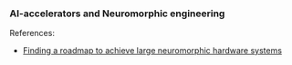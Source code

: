 

### AI-accelerators and Neuromorphic engineering






References:

- [Finding a roadmap to achieve large neuromorphic hardware systems](https://www.ncbi.nlm.nih.gov/pmc/articles/PMC3767911/)

